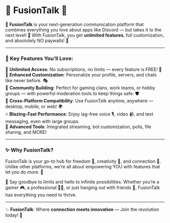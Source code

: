 # 🌟 FusionTalk 🌟

🎉 **FusionTalk** is your next-generation communication platform that combines everything you love about apps like Discord — but takes it to the next level! 🚀 With FusionTalk, you get **unlimited features**, full customization, and absolutely NO paywalls! 💸  

---

### 🔑 **Key Features You’ll Love**:  
💬 **Unlimited Access**: No subscriptions, no limits — every feature is FREE! 💯  
🎨 **Enhanced Customization**: Personalize your profile, servers, and chats like never before. 🎭  
🤝 **Community Building**: Perfect for gaming clans, work teams, or hobby groups — with powerful moderation tools to keep things safe. 🛡️  
📱 **Cross-Platform Compatibility**: Use FusionTalk anytime, anywhere — desktop, mobile, or web! 🌍  
⚡ **Blazing-Fast Performance**: Enjoy lag-free voice 🎙️, video 📹, and text messaging, even with large groups.  
🤖 **Advanced Tools**: Integrated streaming, bot customization, polls, file sharing, and MORE!  

---

### ✨ **Why FusionTalk?**  
FusionTalk is your go-to hub for freedom 🗽, creativity 🎉, and connection 💞. Unlike other platforms, we’re all about empowering YOU with features that let you do more. 💪  

🌟 Say goodbye to limits and hello to infinite possibilities. Whether you’re a gamer 🎮, a professional 👩‍💻, or just hanging out with friends 👫, FusionTalk has everything you need to thrive.  

---

💥 **FusionTalk**: Where **connection meets innovation** — Join the revolution today! 🥳
